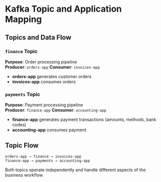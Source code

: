 # Kafka Topic and Application Mapping

## Topics and Data Flow

### `finance` Topic
**Purpose**: Order processing pipeline  
**Producer**: `orders-app`
**Consumer**: `invoices-app`

- **orders-app** generates customer orders
- **invoices-app** consumes orders

### `payments` Topic  
**Purpose**: Payment processing pipeline  
**Producer**: `finance-app`
**Consumer**: `accounting-app`

- **finance-app** generates payment transactions (amounts, methods, bank codes)
- **accounting-app** consumes payment

## Topic Flow

```
orders-app → finance → invoices-app
finance-app → payments → accounting-app
```

Both topics operate independently and handle different aspects of the business workflow.